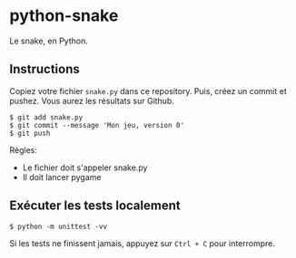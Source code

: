 # python-snake
Le snake, en Python.

## Instructions

Copiez votre fichier `snake.py` dans ce repository. Puis, créez un commit et pushez. Vous aurez les résultats sur Github.

```
$ git add snake.py
$ git commit --message 'Mon jeu, version 0'
$ git push
```

Règles:
- Le fichier doit s'appeler snake.py
- Il doit lancer pygame

## Exécuter les tests localement

```
$ python -m unittest -vv
```

Si les tests ne finissent jamais, appuyez sur `Ctrl + C` pour interrompre.

